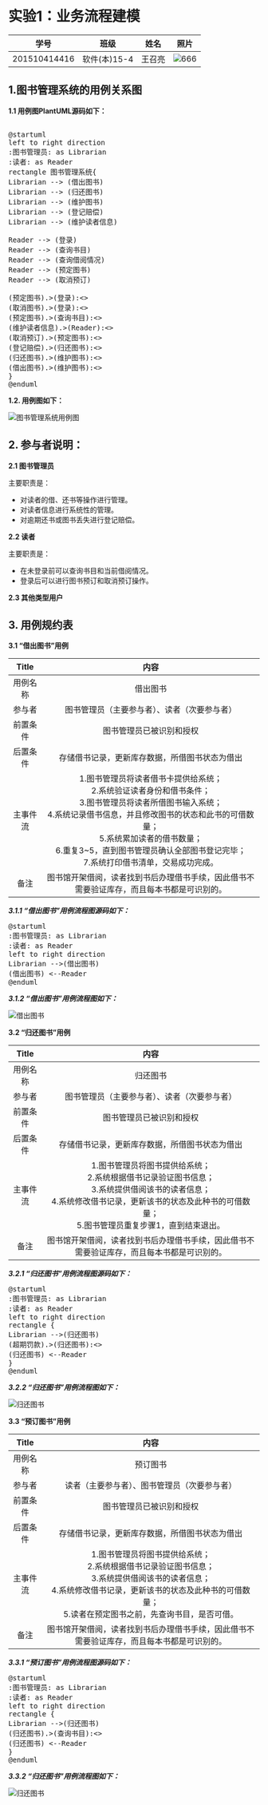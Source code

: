 # 实验1：业务流程建模 #
|    学号  |   班级    |    姓名  |   照片     |
|:--------:|:--------: | :----------: | :-------:|
|201510414416|软件(本)15-4|王召亮 |![](./01.jpg '666')|
## 1.图书管理系统的用例关系图 ##
**1.1 用例图PlantUML源码如下：**
<pre> 
@startuml
left to right direction
:图书管理员: as Librarian
:读者: as Reader
rectangle 图书管理系统{
Librarian --> (借出图书)
Librarian --> (归还图书)
Librarian --> (维护图书)
Librarian --> (登记赔偿)
Librarian --> (维护读者信息)

Reader --> (登录)
Reader --> (查询书目)
Reader --> (查询借阅情况)
Reader --> (预定图书)
Reader --> (取消预订)

(预定图书).>(登录):<<include>>
(取消图书).>(登录):<<include>>
(预定图书).>(查询书目):<<include>>
(维护读者信息).>(Reader):<<include>>
(取消预订).>(预定图书):<<extend>>
(登记赔偿).>(归还图书):<<extend>>
(归还图书).>(维护图书):<<extend>>
(借出图书).>(维护图书):<<extend>>
}
@enduml
</pre> 
**1.2. 用例图如下：**

![](./bookManagerSystem.png '图书管理系统用例图')


## 2. 参与者说明： ##
**2.1 图书管理员**

主要职责是：
- 对读者的借、还书等操作进行管理。
- 对读者信息进行系统性的管理。
- 对逾期还书或图书丢失进行登记赔偿。

**2.2 读者**

主要职责是：
- 在未登录前可以查询书目和当前借阅情况。
- 登录后可以进行图书预订和取消预订操作。

**2.3 其他类型用户**


## 3. 用例规约表 ##
**3.1 “借出图书”用例**

|Title | 内容 |
|:------:|:------:|
|用例名称|借出图书|  
|参与者|图书管理员（主要参与者）、读者（次要参与者）|
|前置条件|图书管理员已被识别和授权|
|后置条件|存储借书记录，更新库存数据，所借图书状态为借出|
|主事件流|1.图书管理员将读者借书卡提供给系统；<br>2.系统验证读者身份和借书条件；<br>3.图书管理员将读者所借图书输入系统；<br>4.系统记录借书信息，并且修改图书的状态和此书的可借数量；<br>5.系统累加读者的借书数量；<br>6.重复3~5，直到图书管理员确认全部图书登记完毕；<br>7.系统打印借书清单，交易成功完成。|
|备注|图书馆开架借阅，读者找到书后办理借书手续，因此借书不需要验证库存，而且每本书都是可识别的。|

***3.1.1 “借出图书”用例流程图源码如下：***

<pre>
@startuml
:图书管理员: as Librarian
:读者: as Reader
left to right direction
Librarian -->(借出图书)
(借出图书) <--Reader
@enduml
</pre>

***3.1.2 “借出图书”用例流程图如下：***

![](./borrowBook.png '借出图书')

**3.2 “归还图书”用例**

|Title | 内容 |
|:------:|:------:|
|用例名称|归还图书|  
|参与者|图书管理员（主要参与者）、读者（次要参与者）|
|前置条件|图书管理员已被识别和授权|
|后置条件|存储借书记录，更新库存数据，所借图书状态为借出|
|主事件流|1.图书管理员将图书提供给系统；<br>2.系统根据借书记录验证图书信息；<br>3.系统提供借阅该书的读者信息；<br>4.系统修改借书记录，更新该书的状态及此种书的可借数量；<br>5.图书管理员重复步骤1，直到结束退出。<br>
|备注|图书馆开架借阅，读者找到书后办理借书手续，因此借书不需要验证库存，而且每本书都是可识别的。|

***3.2.1 “归还图书”用例流程图源码如下：***

<pre>
@startuml
:图书管理员: as Librarian
:读者: as Reader
left to right direction
rectangle {
Librarian -->(归还图书)
(超期罚款).>(归还图书):<<extends>>
(归还图书) <--Reader
}
@enduml
</pre>

***3.2.2 “归还图书”用例流程图如下：***

![](./returnBook.png '归还图书')


**3.3 “预订图书”用例**

|Title | 内容 |
|:------:|:------:|
|用例名称|预订图书|  
|参与者|读者（主要参与者）、图书管理员（次要参与者）|
|前置条件|图书管理员已被识别和授权|
|后置条件|存储借书记录，更新库存数据，所借图书状态为借出|
|主事件流|1.图书管理员将图书提供给系统；<br>2.系统根据借书记录验证图书信息；<br>3.系统提供借阅该书的读者信息；<br>4.系统修改借书记录，更新该书的状态及此种书的可借数量；<br>5.读者在预定图书之前，先查询书目，是否可借。<br>
|备注|图书馆开架借阅，读者找到书后办理借书手续，因此借书不需要验证库存，而且每本书都是可识别的。|

***3.3.1 “预订图书”用例流程图源码如下：***

<pre>
@startuml
:图书管理员: as Librarian
:读者: as Reader
left to right direction
rectangle {
Librarian -->(归还图书)
(归还图书).>(查询书目):<<include>>
(归还图书) <--Reader
}
@enduml
</pre>

***3.3.2 “归还图书”用例流程图如下：***

![](./bookingBook.png '归还图书')


